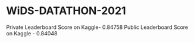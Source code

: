 # WiDS-DATATHON-2021
Private Leaderboard Score on Kaggle- 0.84758
Public Leaderboard Score on Kaggle - 0.84048
